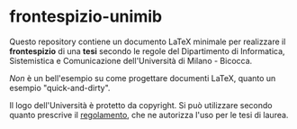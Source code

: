 # frontespizio-unimib
Questo repository contiene un documento LaTeX minimale per realizzare il **frontespizio** di una **tesi** secondo le regole del Dipartimento di Informatica, Sistemistica e Comunicazione dell'Università di Milano - Bicocca.

*Non* è un bell'esempio su come progettare documenti LaTeX, quanto un esempio "quick-and-dirty".

Il logo dell'Università è protetto da copyright. Si può utilizzare secondo quanto prescrive il [regolamento](https://www.unimib.it/sites/default/files/Allegati/regolamento.pdf), che ne autorizza l'uso per le tesi di laurea. 
